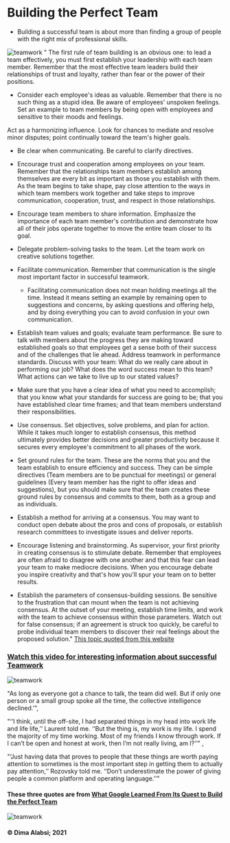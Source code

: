 # Building the Perfect Team


+ Building a successful team is about more than finding a group of people with the right mix of professional skills.



![teamwork](https://th.bing.com/th/id/R.4b9482de5f8b5f6ba1c4fc04175620f0?rik=r22oAdkdBSz%2fBA&pid=ImgRaw&r=0)
"
The first rule of team building is an obvious one: to lead a team effectively, you must first establish your leadership with each team member. Remember that the most effective team leaders build their relationships of trust and loyalty, rather than fear or the power of their positions.

+ Consider each employee's ideas as valuable. Remember that there is no such thing as a stupid idea.
Be aware of employees' unspoken feelings. Set an example to team members by being open with employees and sensitive to their moods and feelings.

Act as a harmonizing influence. Look for chances to mediate and resolve minor disputes; point continually toward the team's higher goals.
+ Be clear when communicating. Be careful to clarify directives.

+ Encourage trust and cooperation among employees on your team. Remember that the relationships team members establish among themselves are every bit as important as those you establish with them. As the team begins to take shape, pay close attention to the ways in which team members work together and take steps to improve communication, cooperation, trust, and respect in those relationships.

+ Encourage team members to share information. Emphasize the importance of each team member's contribution and demonstrate how all of their jobs operate together to move the entire team closer to its goal.

+ Delegate problem-solving tasks to the team. Let the team work on creative solutions together.

+ Facilitate communication. Remember that communication is the single most important factor in successful teamwork.
  +  Facilitating communication does not mean holding meetings all the time. Instead it means setting an example by remaining open to suggestions and concerns, by asking questions and offering help, and by doing everything you can to avoid confusion in your own communication.
+ Establish team values and goals; evaluate team performance. Be sure to talk with members about the progress they are making toward established goals so that employees get a sense both of their success and of the challenges that lie ahead. Address teamwork in performance standards. Discuss with your team:
What do we really care about in performing our job?
What does the word success mean to this team?
What actions can we take to live up to our stated values?

+ Make sure that you have a clear idea of what you need to accomplish; that you know what your standards for success are going to be; that you have established clear time frames; and that team members understand their responsibilities.

+ Use consensus. Set objectives, solve problems, and plan for action. While it takes much longer to establish consensus, this method ultimately provides better decisions and greater productivity because it secures every employee's commitment to all phases of the work.

+ Set ground rules for the team. These are the norms that you and the team establish to ensure efficiency and success. They can be simple directives (Team members are to be punctual for meetings) or general guidelines (Every team member has the right to offer ideas and suggestions), but you should make sure that the team creates these ground rules by consensus and commits to them, both as a group and as individuals. 

+ Establish a method for arriving at a consensus. You may want to conduct open debate about the pros and cons of proposals, or establish research committees to investigate issues and deliver reports.

+ Encourage listening and brainstorming. As supervisor, your first priority in creating consensus is to stimulate debate. Remember that employees are often afraid to disagree with one another and that this fear can lead your team to make mediocre decisions. When you encourage debate you inspire creativity and that's how you'll spur your team on to better results.

+ Establish the parameters of consensus-building sessions. Be sensitive to the frustration that can mount when the team is not achieving consensus. At the outset of your meeting, establish time limits, and work with the team to achieve consensus within those parameters. Watch out for false consensus; if an agreement is struck too quickly, be careful to probe individual team members to discover their real feelings about the proposed solution." [This topic quoted from this website](https://hr.berkeley.edu/hr-network/central-guide-managing-hr/managing-hr/interaction/team-building/steps)






 ### [**Watch this video for interesting information about successful Teamwork**](https://www.youtube.com/watch?v=hHIikHJV9fI)




![teamwork](https://d19ta9rijs3cxg.cloudfront.net/wp-content/uploads/2020/10/unnamed.png)

"As long as everyone got a chance to talk, the team did well. But if only one person or a small group spoke all the time, the collective intelligence declined.’",

"‘‘I think, until the off-site, I had separated things in my head into work life and life life,’’ Laurent told me. ‘‘But the thing is, my work is my life. I spend the majority of my time working. Most of my friends I know through work. If I can’t be open and honest at work, then I’m not really living, am I?’’" ,

"‘Just having data that proves to people that these things are worth paying attention to sometimes is the most important step in getting them to actually pay attention,’’ Rozovsky told me. ‘‘Don’t underestimate the power of giving people a common platform and operating language.’’"

#### These three quotes are from [**What Google Learned From Its Quest to Build the Perfect Team**](https://www.nytimes.com/2016/02/28/magazine/what-google-learned-from-its-quest-to-build-the-perfect-team.html)




![teamwork](https://www.mbaskool.com/2019_images/stories/mar_images/team-management.jpg)
####  &copy; Dima Alabsi; 2021 
